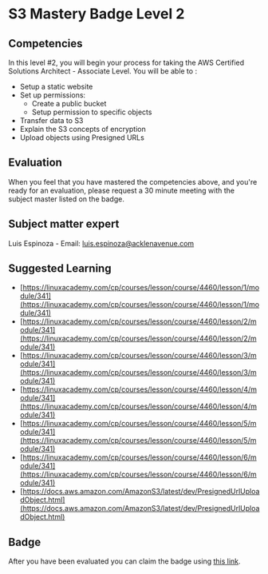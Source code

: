 # S3 Mastery Badge Level 2

## Competencies
In this level #2, you will begin your process for taking the AWS Certified Solutions Architect - Associate Level.
You will be able to  :
  - Setup a static website
  - Set up permissions:
      - Create a public bucket
      - Setup permission to specific objects
  - Transfer data to S3
  - Explain the S3 concepts of encryption
  - Upload objects using Presigned URLs

## Evaluation

 When you feel that you have mastered the competencies above, and you're ready for an evaluation, please request a 30 minute meeting with the subject master listed on the badge.

## Subject matter expert
Luis Espinoza - Email: luis.espinoza@acklenavenue.com

## Suggested Learning
- [https://linuxacademy.com/cp/courses/lesson/course/4460/lesson/1/module/341](https://linuxacademy.com/cp/courses/lesson/course/4460/lesson/1/module/341)
- [https://linuxacademy.com/cp/courses/lesson/course/4460/lesson/2/module/341](https://linuxacademy.com/cp/courses/lesson/course/4460/lesson/2/module/341)
- [https://linuxacademy.com/cp/courses/lesson/course/4460/lesson/3/module/341](https://linuxacademy.com/cp/courses/lesson/course/4460/lesson/3/module/341)
- [https://linuxacademy.com/cp/courses/lesson/course/4460/lesson/4/module/341](https://linuxacademy.com/cp/courses/lesson/course/4460/lesson/4/module/341)
- [https://linuxacademy.com/cp/courses/lesson/course/4460/lesson/5/module/341](https://linuxacademy.com/cp/courses/lesson/course/4460/lesson/5/module/341)
- [https://linuxacademy.com/cp/courses/lesson/course/4460/lesson/6/module/341](https://linuxacademy.com/cp/courses/lesson/course/4460/lesson/6/module/341)
- [https://docs.aws.amazon.com/AmazonS3/latest/dev/PresignedUrlUploadObject.html](https://docs.aws.amazon.com/AmazonS3/latest/dev/PresignedUrlUploadObject.html)


## Badge
After you have been evaluated you can claim the badge using [this link](https://badge-claim.herokuapp.com/badgeid/4lLoaxIzTdiMQOgSGXG25w).
